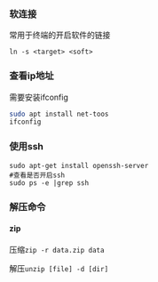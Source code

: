 ### 软连接

常用于终端的开启软件的链接

```shell
ln -s <target> <soft>
```

### 查看ip地址

需要安装ifconfig

```sh
sudo apt install net-toos
ifconfig
```

### 使用ssh

```shell
sudo apt-get install openssh-server
#查看是否开启ssh
sudo ps -e |grep ssh
```

### 解压命令

#### zip

压缩`zip -r data.zip data`

解压`unzip [file] -d [dir]`

